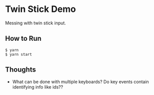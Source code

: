 # Twin Stick Demo

Messing with twin stick input.

## How to Run

```shell
$ yarn
$ yarn start
```

## Thoughts

- What can be done with multiple keyboards? Do key events contain identifying info like ids??
